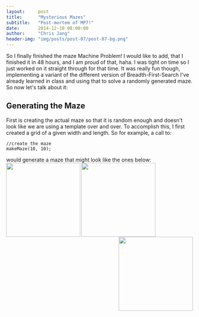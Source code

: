 ```yaml
---
layout:     post
title:      "Mysterious Mazes"
subtitle:   "Post-mortem of MP7!"
date:       2014-12-10 08:00:00
author:     "Chris Jang"
header-img: "img/posts/post-07/post-07-bg.png"
---
```


<p>So I finally finished the maze Machine Problem! I would like to add, that I finished it in 48 hours, and I am proud of that, haha. I was tight on time so I just worked on it straight through for that time. It was really fun though, implementing a variant of the different version of Breadth-First-Search I've already learned in class and using that to solve a randomly generated maze. So now let's talk about it:</p>

<h2>Generating the Maze</h2>

<p>First is creating the actual maze so that it is random enough and doesn't look like we are using a template over and over. To accomplish this, I first created a grid of a given width and length. So for example, a call to:</p>

    //create the maze
    makeMaze(10, 10);
    
<p>would generate a maze that might look like the ones below:
<img class="img-responsive" src="{{ site.baseurl }}/img/posts/post-07/unsolved1.png" style="width:200px" align="left">
<img class="img-responsive" src="{{ site.baseurl }}/img/posts/post-07/unsolved2.png" style="width:200px" align="center">
<img class="img-responsive" src="{{ site.baseurl }}/img/posts/post-07/unsolved3.png" style="width:200px" align="right"></p>
